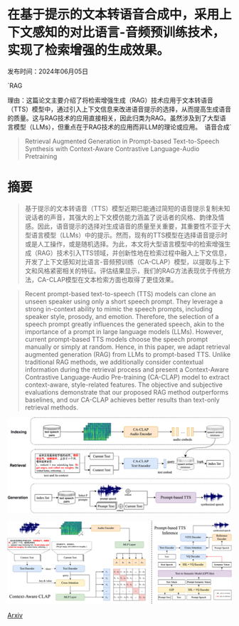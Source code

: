 # 在基于提示的文本转语音合成中，采用上下文感知的对比语言-音频预训练技术，实现了检索增强的生成效果。

发布时间：2024年06月05日

`RAG

理由：这篇论文主要介绍了将检索增强生成（RAG）技术应用于文本转语音（TTS）模型中，通过引入上下文信息来改进语音提示的选择，从而提高生成语音的质量。这与RAG技术的应用直接相关，因此归类为RAG。虽然涉及到了大型语言模型（LLMs），但重点在于RAG技术的应用而非LLM的理论或应用。` `语音合成`

> Retrieval Augmented Generation in Prompt-based Text-to-Speech Synthesis with Context-Aware Contrastive Language-Audio Pretraining

# 摘要

> 基于提示的文本转语音（TTS）模型近期已能通过简短的语音提示复制未知说话者的声音，其强大的上下文模仿能力涵盖了说话者的风格、韵律及情感。因此，语音提示的选择对生成语音的质量至关重要，其重要性不亚于大型语言模型（LLMs）中的提示。然而，现有的TTS模型在选择语音提示时或是人工操作，或是随机选择。为此，本文将大型语言模型中的检索增强生成（RAG）技术引入TTS领域，并创新性地在检索过程中融入上下文信息，开发了上下文感知对比语言-音频预训练（CA-CLAP）模型，以提取与上下文和风格紧密相关的特征。评估结果显示，我们的RAG方法表现优于传统方法，CA-CLAP模型在文本检索方面也取得了更佳效果。

> Recent prompt-based text-to-speech (TTS) models can clone an unseen speaker using only a short speech prompt. They leverage a strong in-context ability to mimic the speech prompts, including speaker style, prosody, and emotion. Therefore, the selection of a speech prompt greatly influences the generated speech, akin to the importance of a prompt in large language models (LLMs). However, current prompt-based TTS models choose the speech prompt manually or simply at random. Hence, in this paper, we adapt retrieval augmented generation (RAG) from LLMs to prompt-based TTS. Unlike traditional RAG methods, we additionally consider contextual information during the retrieval process and present a Context-Aware Contrastive Language-Audio Pre-training (CA-CLAP) model to extract context-aware, style-related features. The objective and subjective evaluations demonstrate that our proposed RAG method outperforms baselines, and our CA-CLAP achieves better results than text-only retrieval methods.

![在基于提示的文本转语音合成中，采用上下文感知的对比语言-音频预训练技术，实现了检索增强的生成效果。](../../../paper_images/2406.03714/RAG3.png)

![在基于提示的文本转语音合成中，采用上下文感知的对比语言-音频预训练技术，实现了检索增强的生成效果。](../../../paper_images/2406.03714/model2.png)

[Arxiv](https://arxiv.org/abs/2406.03714)